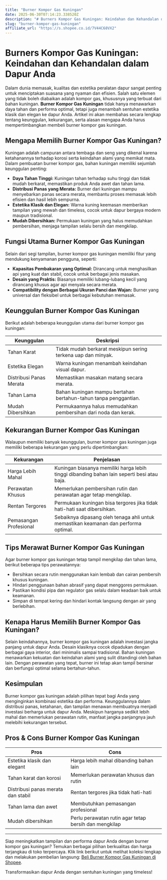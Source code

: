 ```yaml
---
title: "Burner Kompor Gas Kuningan"
date: 2025-06-30T07:14:23.338520Z
description: "# Burners Kompor Gas Kuningan: Keindahan dan Kehandalan dalam Dapur Anda..."
slug: "burner-kompor-gas-kuningan"
affiliate_url: "https://s.shopee.co.id/7V44C68VX2"
---
```

# Burners Kompor Gas Kuningan: Keindahan dan Kehandalan dalam Dapur Anda

Dalam dunia memasak, kualitas dan estetika peralatan dapur sangat penting untuk menciptakan suasana yang nyaman dan efisien. Salah satu elemen yang tidak boleh diabaikan adalah kompor gas, khususnya yang terbuat dari bahan kuningan. **Burner Kompor Gas Kuningan** tidak hanya menawarkan daya tahan dan performa optimal, tetapi juga menambah sentuhan estetika klasik dan elegan ke dapur Anda. Artikel ini akan membahas secara lengkap tentang keunggulan, kekurangan, serta alasan mengapa Anda harus mempertimbangkan membeli burner kompor gas kuningan.

## Mengapa Memilih Burner Kompor Gas Kuningan?

Kuningan adalah campuran antara tembaga dan seng yang dikenal karena ketahanannya terhadap korosi serta keindahan alami yang memikat mata. Dalam pembuatan burner kompor gas, bahan kuningan memiliki sejumlah keunggulan penting:

- **Daya Tahan Tinggi:** Kuningan tahan terhadap suhu tinggi dan tidak mudah berkarat, memastikan produk Anda awet dan tahan lama.
- **Distribusi Panas yang Merata:** Burner dari kuningan mampu menyebarkan panas secara merata, membantu proses memasak lebih efisien dan hasil lebih sempurna.
- **Estetika Klasik dan Elegan:** Warna kuning keemasan memberikan tampilan yang mewah dan timeless, cocok untuk dapur bergaya modern maupun tradisional.
- **Mudah Dibersihkan:** Permukaan kuningan yang halus memudahkan pembersihan, menjaga tampilan selalu bersih dan mengkilap.

## Fungsi Utama Burner Kompor Gas Kuningan

Selain dari segi tampilan, burner kompor gas kuningan memiliki fitur yang mendukung kenyamanan pengguna, seperti:

- **Kapasitas Pembakaran yang Optimal:** Dirancang untuk menghasilkan api yang kuat dan stabil, cocok untuk berbagai jenis masakan.
- **Desain yang Praktis:** Biasanya memiliki lubang-lubang kecil yang dirancang khusus agar api menyala secara merata.
- **Compatibility dengan Berbagai Ukuran Panci dan Wajan:** Burner yang universal dan fleksibel untuk berbagai kebutuhan memasak.

## Keunggulan Burner Kompor Gas Kuningan

Berikut adalah beberapa keunggulan utama dari burner kompor gas kuningan:

| **Keunggulan** | **Deskripsi** |
|----------------|---------------|
| Tahan Karat    | Tidak mudah berkarat meskipun sering terkena uap dan minyak. |
| Estetika Elegan | Warna kuningan menambah keindahan visual dapur. |
| Distribusi Panas Merata | Memastikan masakan matang secara merata. |
| Tahan Lama    | Bahan kuningan mampu bertahan bertahun-tahun tanpa penggantian. |
| Mudah Dibersihkan | Permukaannya halus memudahkan pembersihan dari noda dan kerak. |

## Kekurangan Burner Kompor Gas Kuningan

Walaupun memiliki banyak keunggulan, burner kompor gas kuningan juga memiliki beberapa kekurangan yang perlu dipertimbangkan:

| **Kekurangan** | **Penjelasan** |
|----------------|----------------|
| Harga Lebih Mahal | Kuningan biasanya memiliki harga lebih tinggi dibanding bahan lain seperti besi atau baja. |
| Perawatan Khusus | Memerlukan pembersihan rutin dan perawatan agar tetap mengkilap. |
| Rentan Tergores | Permukaan kuningan bisa tergores jika tidak hati-hati saat dibersihkan. |
| Pemasangan Profesional | Sebaiknya dipasang oleh tenaga ahli untuk memastikan keamanan dan performa optimal. |

## Tips Merawat Burner Kompor Gas Kuningan

Agar burner kompor gas kuningan tetap tampil mengkilap dan tahan lama, berikut beberapa tips perawatannya:

- Bersihkan secara rutin menggunakan kain lembab dan cairan pembersih khusus kuningan.
- Hindari penggunaan bahan abrasif yang dapat menggores permukaan.
- Pastikan kondisi pipa dan regulator gas selalu dalam keadaan baik untuk keamanan.
- Simpan di tempat kering dan hindari kontak langsung dengan air yang berlebihan.

## Kenapa Harus Memilih Burner Kompor Gas Kuningan?

Selain keindahannya, burner kompor gas kuningan adalah investasi jangka panjang untuk dapur Anda. Desain klasiknya cocok dipadukan dengan berbagai gaya interior, dari minimalis sampai tradisional. Bahan kuningan menawarkan kekuatan dan keindahan alami yang sulit ditandingi oleh bahan lain. Dengan perawatan yang tepat, burner ini tetap akan tampil bersinar dan berfungsi optimal selama bertahun-tahun.

## Kesimpulan

Burner kompor gas kuningan adalah pilihan tepat bagi Anda yang menginginkan kombinasi estetika dan performa. Keunggulannya dalam distribusi panas, ketahanan, dan tampilan menawan membuatnya menjadi investasi berharga untuk dapur Anda. Meskipun harganya sedikit lebih mahal dan memerlukan perawatan rutin, manfaat jangka panjangnya jauh melebihi kekurangan tersebut.

## Pros & Cons Burner Kompor Gas Kuningan

| **Pros** | **Cons** |
|------------------------------|------------------------------|
| Estetika klasik dan elegant | Harga lebih mahal dibanding bahan lain |
| Tahan karat dan korosi | Memerlukan perawatan khusus dan rutin |
| Distribusi panas merata dan stabil | Rentan tergores jika tidak hati-hati |
| Tahan lama dan awet | Membutuhkan pemasangan profesional |
| Mudah dibersihkan | Perlu perawatan rutin agar tetap bersih dan mengkilap |

---

Siap meningkatkan tampilan dan performa dapur Anda dengan burner kompor gas kuningan? Temukan berbagai pilihan berkualitas dan harga terjangkau di toko terpercaya. Klik link berikut untuk melihat koleksi lengkap dan melakukan pembelian langsung: [Beli Burner Kompor Gas Kuningan di Shopee](https://s.shopee.co.id/7V44C68VX2).

Transformasikan dapur Anda dengan sentuhan kuningan yang timeless!